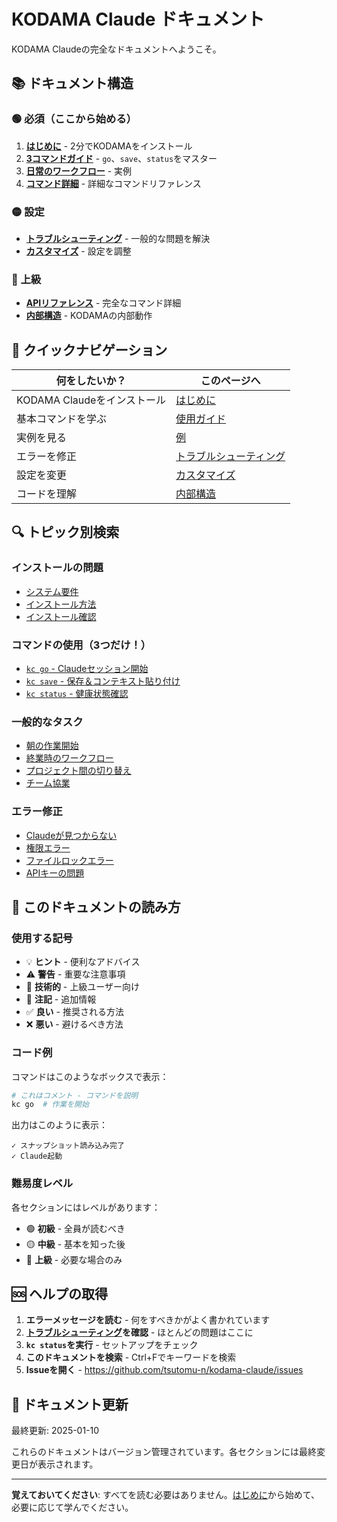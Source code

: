 # KODAMA Claude ドキュメント

KODAMA Claudeの完全なドキュメントへようこそ。

## 📚 ドキュメント構造

### 🟢 必須（ここから始める）
1. **[はじめに](getting-started.md)** - 2分でKODAMAをインストール
2. **[3コマンドガイド](usage-guide.md)** - `go`、`save`、`status`をマスター
3. **[日常のワークフロー](examples.md)** - 実例
4. **[コマンド詳細](command-details.md)** - 詳細なコマンドリファレンス

### 🟡 設定
- **[トラブルシューティング](troubleshooting.md)** - 一般的な問題を解決
- **[カスタマイズ](customization.md)** - 設定を調整

### 🔴 上級
- **[APIリファレンス](api-reference.md)** - 完全なコマンド詳細
- **[内部構造](internals.md)** - KODAMAの内部動作

## 🎯 クイックナビゲーション

| 何をしたいか？ | このページへ |
|---------------|--------------|
| KODAMA Claudeをインストール | [はじめに](getting-started.md#installation) |
| 基本コマンドを学ぶ | [使用ガイド](usage-guide.md#basic-commands) |
| 実例を見る | [例](examples.md) |
| エラーを修正 | [トラブルシューティング](troubleshooting.md) |
| 設定を変更 | [カスタマイズ](customization.md) |
| コードを理解 | [内部構造](internals.md) |

## 🔍 トピック別検索

### インストールの問題
- [システム要件](getting-started.md#requirements)
- [インストール方法](getting-started.md#installation)
- [インストール確認](getting-started.md#verify)

### コマンドの使用（3つだけ！）
- [`kc go` - Claudeセッション開始](usage-guide.md#kc-go)
- [`kc save` - 保存＆コンテキスト貼り付け](usage-guide.md#kc-save)
- [`kc status` - 健康状態確認](usage-guide.md#kc-status)

### 一般的なタスク
- [朝の作業開始](examples.md#morning-workflow)
- [終業時のワークフロー](examples.md#evening-workflow)
- [プロジェクト間の切り替え](examples.md#multiple-projects)
- [チーム協業](examples.md#team-work)

### エラー修正
- [Claudeが見つからない](troubleshooting.md#claude-not-found)
- [権限エラー](troubleshooting.md#permission-errors)
- [ファイルロックエラー](troubleshooting.md#file-locks)
- [APIキーの問題](troubleshooting.md#api-key)

## 📖 このドキュメントの読み方

### 使用する記号

- 💡 **ヒント** - 便利なアドバイス
- ⚠️ **警告** - 重要な注意事項
- 🔧 **技術的** - 上級ユーザー向け
- 📝 **注記** - 追加情報
- ✅ **良い** - 推奨される方法
- ❌ **悪い** - 避けるべき方法

### コード例

コマンドはこのようなボックスで表示：
```bash
# これはコメント - コマンドを説明
kc go  # 作業を開始
```

出力はこのように表示：
```
✓ スナップショット読み込み完了
✓ Claude起動
```

### 難易度レベル

各セクションにはレベルがあります：
- 🟢 **初級** - 全員が読むべき
- 🟡 **中級** - 基本を知った後
- 🔴 **上級** - 必要な場合のみ

## 🆘 ヘルプの取得

1. **エラーメッセージを読む** - 何をすべきかがよく書かれています
2. **[トラブルシューティング](troubleshooting.md)を確認** - ほとんどの問題はここに
3. **`kc status`を実行** - セットアップをチェック
4. **このドキュメントを検索** - Ctrl+Fでキーワードを検索
5. **Issueを開く** - https://github.com/tsutomu-n/kodama-claude/issues

## 📝 ドキュメント更新

最終更新: 2025-01-10

これらのドキュメントはバージョン管理されています。各セクションには最終変更日が表示されます。

---

**覚えておいてください**: すべてを読む必要はありません。[はじめに](getting-started.md)から始めて、必要に応じて学んでください。